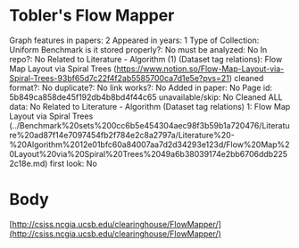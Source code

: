 # Tobler's Flow Mapper

Graph features in papers: 2
Appeared in years: 1
Type of Collection: Uniform Benchmark
is it stored properly?: No
must be analyzed: No
In repo?: No
Related to Literature - Algorithm (1) (Dataset tag relations): Flow Map Layout via Spiral Trees (https://www.notion.so/Flow-Map-Layout-via-Spiral-Trees-93bf65d7c22f4f2ab5585700ca7d1e5e?pvs=21)
cleaned format?: No
duplicate?: No
link works?: No
Added in paper: No
Page id: 5b849ca858de45f192db4b8bd4f44c65
unavailable/skip: No
Cleaned ALL data: No
Related to Literature - Algorithm (Dataset tag relations) 1: Flow Map Layout via Spiral Trees (../Benchmark%20sets%200cc6b5e454304aec98f3b59b1a720476/Literature%20ad87f14e7097454fb2f784e2c8a2797a/Literature%20-%20Algorithm%2012e01bfc60a84007aa7d2d34293e123d/Flow%20Map%20Layout%20via%20Spiral%20Trees%2049a6b38039174e2bb6706ddb2252c18e.md)
first look: No

# Body

[http://csiss.ncgia.ucsb.edu/clearinghouse/FlowMapper/](http://csiss.ncgia.ucsb.edu/clearinghouse/FlowMapper/)